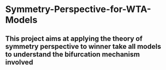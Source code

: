 # Symmetry-Perspective-for-WTA-Models

## This project aims at applying the theory of symmetry perspective to winner take all models to understand the bifurcation mechanism involved
